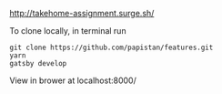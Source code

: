 
http://takehome-assignment.surge.sh/

To clone locally, in terminal run
```
git clone https://github.com/papistan/features.git
yarn
gatsby develop
```

View in brower at localhost:8000/
